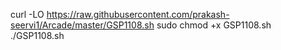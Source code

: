 curl -LO https://raw.githubusercontent.com/prakash-seervi1/Arcade/master/GSP1108.sh
sudo chmod +x GSP1108.sh
./GSP1108.sh